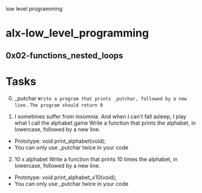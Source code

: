 low level programming
# alx-low_level_programming
## 0x02-functions_nested_loops

# Tasks
0. _putchar
  `Write a program that prints _putchar, followed by a new line.`
  `The program should return 0`

1. I sometimes suffer from insomnia. And when I can't fall asleep, I play what I call the alphabet game
Write a function that prints the alphabet, in lowercase, followed by a new line.

  - Prototype: void print_alphabet(void);
  - You can only use _putchar twice in your code
 
 2. 10 x alphabet
Write a function that prints 10 times the alphabet, in lowercase, followed by a new line.

  - Prototype: void print_alphabet_x10(void);
  - You can only use _putchar twice in your code
